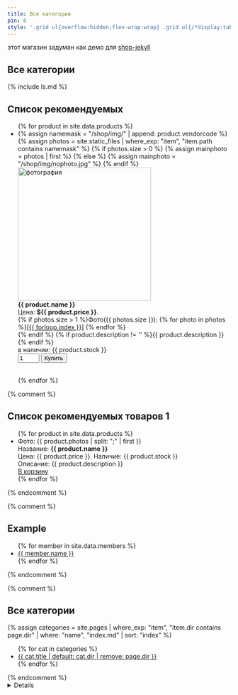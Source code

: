 ```yaml
---
title: Все категории
pin: 0
style: '.grid ul{overflow:hidden;flex-wrap:wrap} .grid ul{/*display:table;flex-wrap:wrap*/;display:flex;flex-flow:row wrap;padding:0} .grid ul li{text-align:center;float:left;box-sizing:border-box;width:calc(50% - 8px);padding:7px 10px;background:#eee;margin:4px;list-style-type:none;min-height:50px;/*height:5em;*/padding-left:15px;padding-right:15px;border-radius:10px}'
---
```


этот магазин задуман как демо для [shop-jekyll](../coding/shop-jekyll.md)

## Все категории
<div class="grid">
{% include ls.md %}
</div>

## Список рекомендуемых
<ul>
{% for product in site.data.products %}
<li>
{% assign namemask = "/shop/img/" | append: product.vendorcode %}
{% assign photos = site.static_files | where_exp: "item", "item.path contains namemask" %}
{% if photos.size > 0 %}
{% assign mainphoto = photos | first %}
{% else %}
{% assign mainphoto = "/shop/img/nophoto.jpg" %}
{% endif %}
<img src="{{ mainphoto.path }}" alt="фотография" width="300px" height="300px"><br>
<b>{{ product.name }}</b><br> 
Цена: <b>${{ product.price }}</b>.<br>  
{% if photos.size > 1 %}Фото({{ photos.size }}): 
{% for photo in photos %}<a href="{{ photo.path }}" target="_blank">[{{ forloop.index }}]</a> {% endfor %}<br>{% endif %}  
{% if product.description != '' %}{{ product.description }}<br>{% endif %}  
<form name="item-id" method="get" action="#add-to-cart">
<label class="" for="">в наличии: {{ product.stock }}</label><br>  
<input type="number" value="1" min="1" max="5" size="4">
<input type="submit" value="Купить" onclick="alert('Добавлено в корзину');return false;">
</form>
</li>
  <br>
{% endfor %}
</ul>


{% comment %}
## Список рекомендуемых товаров 1
<ul>
{% for product in site.data.products %}
<li>
  Фото: {{ product.photos | split: ";" | first }}<br>
  Название: <b>{{ product.name }}</b><br>
  Цена: {{ product.price }}. Наличие: {{ product.stock }}<br>
  Описание: {{ product.description }}<br>
  <a href="#">В корзину</a>
</li>
{% endfor %}
</ul>
{% endcomment %}


{% comment %}
## Example
<ul>
{% for member in site.data.members %}
  <li>
    <a href="https://github.com/{{ member.github }}">
      {{ member.name }}
    </a>
  </li>
{% endfor %}
</ul>
{% endcomment %}


{% comment %}
## Все категории
{% 
  assign categories = site.pages 
  | where_exp: "item", "item.dir contains page.dir" 
  | where: "name", "index.md" 
  | sort: "index"
%}

<div class="grid">
<ul>
{% for cat in categories %}
<li><a href="{{ cat.url }}">{{ cat.title | default: cat.dir | remove: page.dir }}</a><!--{{ cat.index }}--></li>
{% endfor %}
</ul>
</div>
{% endcomment %}


<details markdown="1">
```
Все категории/network
├── Сетевое оборудование/
│   ├── Маршрутизаторы
│   ├── Модемы 4g
│   └── Точки доступа
├── Радиооборудование/radio
│   ├── Антенны
│   ├── Усилители
│   ├── Повторители
│   ├── Анализаторы
│   └── Радиомодули
├── Безопасность/security
│   ├── Камеры
│   ├── Регистраторы
│   ├── Датчики
│   ├── Сигнализации
│   └── Умный дом
├── Компьютеры/computers
│   ├── Собранные
│   ├── Комплектуха
│   ├── Аксессуары-переходники
│   └── Манипуляторы
├── Телефоны/phones
│   ├── Чехлы, держатели, подставки, 
│   ├── Перходники
│   └── 
├── Аудиотехника/audio
│   ├── Усилители/amplifiers
│   ├── Колонки
│   ├── Наушники/earphones
│   ├── Беспроводная передача
│   ├── Микрофоны
│   └── Аудиокарты
├── Модули ардуино/modules
│   ├── Отладочные платы
│   ├── Датчики
│   ├── Дисплеи
│   └── Программаторы
├── Электронные компоненты/components
│   ├── Пассивные
│   ├── Транзисторы
│   ├── Микроконтроллеры
│   ├── Микросхемы DCDC
│   ├── Светодиоды
│   ├── Диоды
│   ├── Логика
│   ├── Кнопки
│   └── Микросхемы
├── Разъемы/connectors
│   ├── USB
│   ├── pinhead
│   ├── крокодилы
│   └── DC на плату
├── Силовая электроника/power
│   ├── Аккумуляторы
│   ├── Разъемы силовые
│   ├── Блоки питания
│   ├── Модули DCDC
│   └── Модули зарядки
├── Все для пайки/soldering
│   ├── Паяльники и печи
│   ├── Комплектуха и доп.инструмент
│   ├── Расходники олово флюс паста  
│   ├── Химия для пайки маска глицерин персульфат растворители спирт
│   ├── Термоусадка
│   └── Готовые наборы
├── Провода/cables
│   ├── USB
│   ├── Питание
│   ├── На метр. мгтф и другие
│   └── щупы оба с крокодилами и бананами
├── Инструменты/tools
│   ├── Отвертки, кусачки, узкогубцы
│   ├── Метизы-расходники
│   ├── Пинцеты
│   ├── Скальпели
│   ├── Щетки для чистки
│   └── Дрель
├── Лабораторное/lab-tools
│   ├── Лабораторный блок питания
│   ├── Микроскопы
│   ├── Осцилографы
│   ├── Анализаторы спектра
│   ├── Генератор
│   └── Мультиметры
├── Канцелярия/kancelyaria
│   ├── Маркер
│   ├── скотч
│   ├── пакетики зип-лок
│   ├── ухочистки
│   ├── Упаковка, коробки
│   ├── Шприцы 2мл + иголки
│   └── Клея
├── Бытовая техника/equipment
│   ├── Органайзеры 
│   ├── Стойки-кассетницы
│   ├── Светильники
│   └── Вытяжка
├── /
│   ├── 
│   ├── 
│   └── 
└── the end
```
</details>


